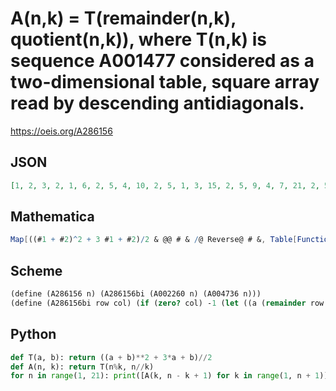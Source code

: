 #  A\(n,k\) \= T\(remainder\(n,k\), quotient\(n,k\)\), where T\(n,k\) is sequence A001477 considered as a two\-dimensional table, square array read by descending antidiagonals\.
https://oeis.org/A286156
## JSON
```JSON
[1, 2, 3, 2, 1, 6, 2, 5, 4, 10, 2, 5, 1, 3, 15, 2, 5, 9, 4, 7, 21, 2, 5, 9, 1, 8, 6, 28, 2, 5, 9, 14, 4, 3, 11, 36, 2, 5, 9, 14, 1, 8, 7, 10, 45, 2, 5, 9, 14, 20, 4, 13, 12, 16, 55, 2, 5, 9, 14, 20, 1, 8, 3, 6, 15, 66, 2, 5, 9, 14, 20, 27, 4, 13, 7, 11, 22, 78, 2, 5, 9, 14, 20, 27, 1, 8, 19, 12, 17, 21, 91, 2, 5, 9, 14, 20, 27, 35, 4, 13, 3, 18, 10, 29, 105]
```
## Mathematica
```Mathematica
Map[((#1 + #2)^2 + 3 #1 + #2)/2 & @@ # & /@ Reverse@ # &, Table[Function[m, Reverse@ QuotientRemainder[m, k]][n - k + 1], {n, 14}, {k, n}]] // Flatten (* _Michael De Vlieger_, May 20 2017 *)
```
## Scheme
```Scheme
(define (A286156 n) (A286156bi (A002260 n) (A004736 n)))
(define (A286156bi row col) (if (zero? col) -1 (let ((a (remainder row col)) (b (quotient row col))) (/ (+ (expt (+ a b) 2) (* 3 a) b) 2))))
```
## Python
```Python
def T(a, b): return ((a + b)**2 + 3*a + b)//2
def A(n, k): return T(n%k, n//k)
for n in range(1, 21): print([A(k, n - k + 1) for k in range(1, n + 1)])  # _Indranil Ghosh_, May 20 2017
```
